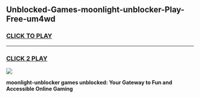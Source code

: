 
## Unblocked-Games-moonlight-unblocker-Play-Free-um4wd
<h3>
<a href="https://premium76.site?title=moonlight-unblocker&ref=20M">CLICK TO PLAY</a></h3>
<hr>

<h3>
<a href="https://premium76.site?title=moonlight-unblocker&ref=20M">CLICK 2 PLAY</a>
  
</h3>

<a href="https://premium76.site?title=moonlight-unblocker&ref=19M"><img src="https://clearcache.store/games.png"></a>


**moonlight-unblocker games unblocked: Your Gateway to Fun and Accessible Online Gaming**
